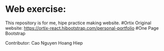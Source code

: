 # Web exercise:
This repository is for me, hipe practice making website.
#Ortix
Original website: https://ortix-react.hibootstrap.com/personal-portfolio
#One Page Bootstrap

Contributor: Cao Nguyen Hoang Hiep
